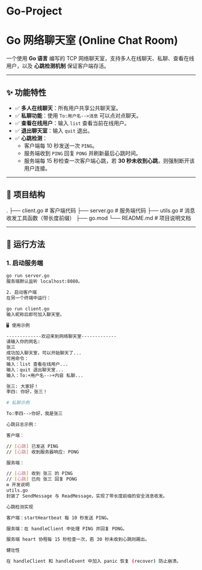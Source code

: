 # Go-Project
# Go 网络聊天室 (Online Chat Room)

一个使用 **Go 语言** 编写的 TCP 网络聊天室，支持多人在线聊天、私聊、查看在线用户，以及 **心跳检测机制** 保证客户端存活。

---

## ✨ 功能特性

- ✅ **多人在线聊天**：所有用户共享公共聊天室。
- ✅ **私聊功能**：使用 `To:用户名-->消息` 可以点对点聊天。
- ✅ **查看在线用户**：输入 `list` 查看当前在线用户。
- ✅ **退出聊天室**：输入 `quit` 退出。
- ✅ **心跳检测**：
  - 客户端每 10 秒发送一次 `PING`。
  - 服务端收到 `PING` 回复 `PONG` 并刷新最后心跳时间。
  - 服务端每 15 秒检查一次客户端心跳，若 **30 秒未收到心跳**，则强制断开该用户连接。

---

## 📂 项目结构

.
├── client.go # 客户端代码
├── server.go # 服务端代码
├── utils.go # 消息收发工具函数（带长度前缀）
├── go.mod 
└── README.md # 项目说明文档


---

## 🚀 运行方法

### 1. 启动服务端
```bash
go run server.go
服务端默认监听 localhost:8080。

2. 启动客户端
在另一个终端中运行：

go run client.go
输入昵称后即可加入聊天室。

🖥️ 使用示例

-------------欢迎来到网络聊天室-------------
请输入你的网名:
张三
成功加入聊天室，可以开始聊天了...
可用命令：
输入：list 查看在线用户...
输入：quit 退出聊天室...
输入：To:+用户名-->+内容 私聊...

张三: 大家好！
李四: 你好，张三！

# 私聊示例

To:李四-->你好，我是张三

心跳日志示例：

客户端：

// [心跳] 已发送 PING
// [心跳] 收到服务器响应: PONG

服务端：

// [心跳] 收到 张三 的 PING
// [心跳] 已向 张三 回复 PONG
⚙️ 开发说明
utils.go
封装了 SendMessage 与 ReadMessage，实现了带长度前缀的安全消息收发。

心跳检测实现

客户端：startHeartbeat 每 10 秒发送 PING。

服务端：在 handleClient 中处理 PING 并回复 PONG。

服务端 heart 协程每 15 秒检查一次，若 30 秒未收到心跳则踢出。

健壮性

在 handleClient 和 handleEvent 中加入 panic 恢复 (recover) 防止崩溃。
